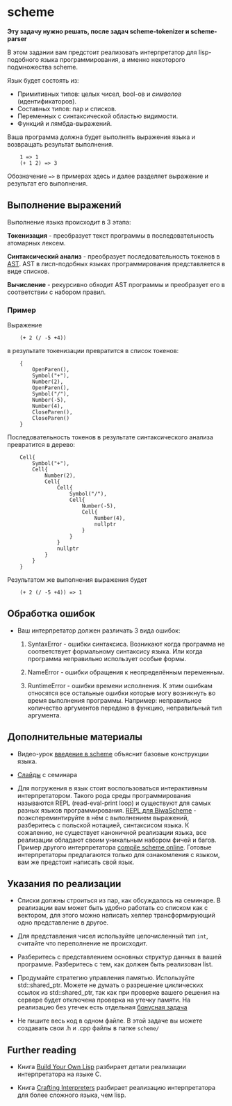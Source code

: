 # scheme

**Эту задачу нужно решать, после задач scheme-tokenizer и scheme-parser**

В этом задании вам предстоит реализовать интерпретатор для
lisp-подобного языка программирования, а именно некоторого подмножества scheme.

Язык будет состоять из:
 - Примитивных типов: целых чисел, bool-ов и _символов_ (идентификаторов).
 - Составных типов: пар и списков.
 - Переменных с синтаксической областью видимости.
 - Функций и лямбда-выражений.

Ваша программа должна будет выполнять выражения языка и возвращать результат выполнения.

```
    1 => 1
    (+ 1 2) => 3
```
Обозначение `=>` в примерах здесь и далее разделяет выражение и результат его выполнения.

## Выполнение выражений
Выполнение языка происходит в 3 этапа:

**Токенизация** - преобразует текст программы в последовательность
   атомарных лексем. 

**Синтаксический анализ** - преобразует последовательность токенов
   в [AST](https://en.wikipedia.org/wiki/Abstract_syntax_tree).  AST в
   лисп-подобных языках программирования представляется в виде
   списков. 
   
**Вычисление** - рекурсивно обходит AST программы и преобразует его
   в соответствии с набором правил.

### Пример

Выражение 
```
    (+ 2 (/ -5 +4))
``` 
в результате токенизации превратится в список токенов:
```
    { 
        OpenParen(),
        Symbol("+"),
        Number(2),
        OpenParen(),
        Symbol("/"),
        Number(-5),
        Number(4),
        CloseParen(),
        CloseParen()
    }
```
     
 Последовательность токенов в результате синтаксического анализа
 превратится в дерево:
     
```
    Cell{
        Symbol("+"),
        Cell{
            Number(2),
            Cell{
                Cell{
                    Symbol("/"),
                    Cell{
                        Number(-5),
                        Cell{
                            Number(4),
                            nullptr
                        }
                    }
                }
                nullptr
            }
        }
    }
```
Результатом же выполнения выражения будет 

```
    (+ 2 (/ -5 +4)) => 1
```


## Обработка ошибок

* Ваш интерпретатор должен различать 3 вида ошибок:

  1. SyntaxError - ошибки синтаксиса. Возникают когда программа не соответствует
     формальному синтаксису языка. Или когда программа неправильно
     использует особые формы.

  2. NameError - ошибки обращения к неопределённым переменным.

  3. RuntimeError - ошибки времени исполнения. К этим ошибкам относятся все остальные
     ошибки которые могу возникнуть во время выполнения
     программы. Например: неправильное количество аргументов передано в
     функцию, неправильный тип аргумента.

## Дополнительные материалы

* Видео-урок [введение в scheme](https://www.youtube.com/watch?v=AqBxU-Zmx00) объяснит базовые конструкции языка.

* [Слайды](../docs/scheme/scheme.md) с семинара

* Для погружения в язык стоит воспользоваться интерактивным интерпретатором.
Такого рода среды программирования называются REPL (read-eval-print loop) и существуют для самых разных языков программирования. 
[REPL для BiwaScheme](https://repl.it/languages/scheme) - поэкспереминтируйте в нём с выполнением выражений, разберитесь с польской нотацией, синтаксисом языка.
К сожалению, не существует каноничной реализации языка, все реализации обладают своим уникальным набором фичей и багов. Пример другого интерпретатора [compile scheme online](https://rextester.com/l/scheme_online_compiler).
Готовые интерпретаторы предлагаются только для ознакомления с языком, вам же предстоит написать свой язык.

## Указания по реализации

* Списки должны строиться из пар, как обсуждалось на семинаре. В реализации вам 
может быть удобно работать со списком как с вектором, для этого можно написать
хелпер трансформирующий одно представление в другое.

* Для представления чисел используйте целочисленный тип `int`,
считайте что переполнение не происходит.

* Разберитесь с представлением основных структур данных в вашей программе.
Разберитесь с тем, как должен быть реализован list.

* Продумайте стратегию управления памятью. Используйте std::shared_ptr.
Можете не думать о разрешение циклических ссылок из std::shared_ptr, так как при
проверке вашего решения на сервере будет отключена проверка на утечку памяти.
На реализацию без утечек есть отдельная [бонусная задача](../scheme-no-leaks)

* Не пишите весь код в одном файле. В этой задаче вы можете создавать свои .h и .cpp
файлы в папке `scheme/`

## Further reading

* Книга [Build Your Own Lisp](http://www.buildyourownlisp.com/) разбирает детали
реализации интерпретатора на языке C.

* Книга [Crafting Interpreters](http://craftinginterpreters.com/) разбирает реализацию
интерпретатора для более сложного языка, чем lisp.
